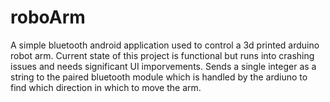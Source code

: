 # roboArm
A simple bluetooth android application used to control a 3d printed arduino robot arm.
Current state of this project is functional but runs into crashing issues and needs significant UI imporvements.
Sends a single integer as a string to the paired bluetooth module which is handled by the ardiuno to find which direction in which to move the arm.
